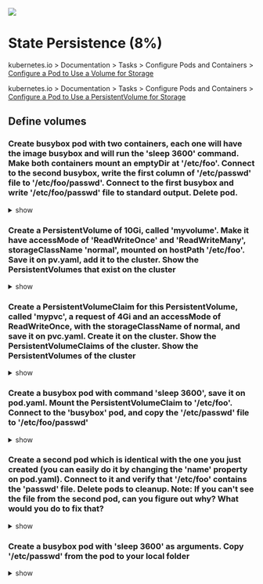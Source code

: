![](https://gaforgithub.azurewebsites.net/api?repo=CKAD-exercises/state&empty)

# State Persistence (8%)

kubernetes.io > Documentation > Tasks > Configure Pods and Containers > [Configure a Pod to Use a Volume for Storage](https://kubernetes.io/docs/tasks/configure-pod-container/configure-volume-storage/)

kubernetes.io > Documentation > Tasks > Configure Pods and Containers > [Configure a Pod to Use a PersistentVolume for Storage](https://kubernetes.io/docs/tasks/configure-pod-container/configure-persistent-volume-storage/)

## Define volumes

### Create busybox pod with two containers, each one will have the image busybox and will run the 'sleep 3600' command. Make both containers mount an emptyDir at '/etc/foo'. Connect to the second busybox, write the first column of '/etc/passwd' file to '/etc/foo/passwd'. Connect to the first busybox and write '/etc/foo/passwd' file to standard output. Delete pod.

<details><summary>show</summary>
<p>

_This question is probably a better fit for the 'Multi-container-pods' section but I'm keeping it here as it will help you get acquainted with state_

```bash
k run busybox --image=busybox --restart=Never --dry-run=client -oyaml --command -- /bin/sh -c 'sleep 3600' > busybox.yaml
```

```yaml
apiVersion: v1
kind: Pod
metadata:
  creationTimestamp: null
  labels:
    run: busybox
  name: mybusybox
spec:
  containers:
    - command:
        - /bin/sh
        - -c
        - sleep 3600
      image: busybox
      name: busybox1
      resources: {}
      volumeMounts:
        - name: shared-volume
          mountPath: /etc/foo

    - command:
        - /bin/sh
        - -c
        - sleep 3600
      image: busybox
      name: busybox2
      resources: {}
      volumeMounts:
        - name: shared-volume
          mountPath: /etc/foo
  volumes:
    - name: shared-volume
      emptyDir: {}
  dnsPolicy: ClusterFirst
  restartPolicy: Never
status: {}
```

```bash
kubectl exec -it busybox -c busybox2 -- /bin/sh
cat /etc/passwd | cut -f 1 -d ':' > /etc/foo/passwd # instead of cut command you can use awk -F ":" '{print $1}'
cat /etc/foo/passwd # confirm that stuff has been written successfully
exit
```

```bash
kubectl exec -it busybox -c busybox -- /bin/sh
mount | grep foo # confirm the mounting
cat /etc/foo/passwd
exit
kubectl delete po busybox
```

</p>
</details>

### Create a PersistentVolume of 10Gi, called 'myvolume'. Make it have accessMode of 'ReadWriteOnce' and 'ReadWriteMany', storageClassName 'normal', mounted on hostPath '/etc/foo'. Save it on pv.yaml, add it to the cluster. Show the PersistentVolumes that exist on the cluster

<details><summary>show</summary>
<p>

```yaml
apiVersion: v1
kind: PersistentVolume
metadata:
  name: myvolume
  labels:
    type: local
spec:
  storageClassName: normal
  capacity:
    storage: 10Gi
  accessModes:
    - ReadWriteOnce
    - ReadWriteMany
  hostPath:
    path: "/etc/foo"s
```

```bash
k create -f pv.yaml
# output
persistentvolume/myvolume created
```

```bash
k get pv
# output
NAME       CAPACITY   ACCESS MODES   RECLAIM POLICY   STATUS      CLAIM   STORAGECLASS   VOLUMEATTRIBUTESCLASS   REASON   AGE
myvolume   10Gi       RWO,RWX        Retain           Available           normal         <unset>
```

</p>
</details>

### Create a PersistentVolumeClaim for this PersistentVolume, called 'mypvc', a request of 4Gi and an accessMode of ReadWriteOnce, with the storageClassName of normal, and save it on pvc.yaml. Create it on the cluster. Show the PersistentVolumeClaims of the cluster. Show the PersistentVolumes of the cluster

<details><summary>show</summary>
<p>

```yaml
apiVersion: v1
kind: PersistentVolume
metadata:
  name: myvolume
  labels:
    type: local
spec:
  storageClassName: normal
  capacity:
    storage: 10Gi
  accessModes:
    - ReadWriteOnce
    - ReadWriteMany
  hostPath:
    path: "/etc/foo"
```

```bash
k get pv
# output
NAME       CAPACITY   ACCESS MODES   RECLAIM POLICY   STATUS   CLAIM           STORAGECLASS   VOLUMEATTRIBUTESCLASS   REASON   AGE
myvolume   10Gi       RWO,RWX        Retain           Bound    default/mypvc   normal         <unset>
```

</p>
</details>

### Create a busybox pod with command 'sleep 3600', save it on pod.yaml. Mount the PersistentVolumeClaim to '/etc/foo'. Connect to the 'busybox' pod, and copy the '/etc/passwd' file to '/etc/foo/passwd'

<details><summary>show</summary>
<p>

```bash
k run busybox --image=busybox --restart=Never --dry-run=client -oyaml --command -- /bin/sh -c 'sleep 3600' > busybox.yaml
```

```yaml
apiVersion: v1
kind: Pod
metadata:
  creationTimestamp: null
  labels:
    run: busybox
  name: busybox
spec:
  containers:
    - command:
        - /bin/sh
        - -c
        - sleep 3600
      image: busybox
      name: busybox
      resources: {}
      volumeMounts:
        - name: mount-volume
          mountPath: /etc/foo
  volumes:
    - name: mount-volume
      persistentVolumeClaim:
        claimName: mypvc
  dnsPolicy: ClusterFirst
  restartPolicy: Never
status: {}
```

```bash
kubectl exec busybox -it -- cp /etc/passwd /etc/foo/passwd
```

</p>
</details>

### Create a second pod which is identical with the one you just created (you can easily do it by changing the 'name' property on pod.yaml). Connect to it and verify that '/etc/foo' contains the 'passwd' file. Delete pods to cleanup. Note: If you can't see the file from the second pod, can you figure out why? What would you do to fix that?

<details><summary>show</summary>
<p>

```yaml
apiVersion: v1
kind: Pod
metadata:
  creationTimestamp: null
  labels:
    run: busybox
  name: busybox2
spec:
  containers:
    - command:
        - /bin/sh
        - -c
        - sleep 3600
      image: busybox
      name: busybox
      resources: {}
      volumeMounts:
        - name: mount-volume
          mountPath: /etc/foo
  volumes:
    - name: mount-volume
      persistentVolumeClaim:
        claimName: mypvc
  dnsPolicy: ClusterFirst
  restartPolicy: Never
status: {}
```

```bash
kubectl exec busybox -it -- cat /etc/passwd
# output
root:x:0:0:root:/root:/bin/sh
daemon:x:1:1:daemon:/usr/sbin:/bin/false
bin:x:2:2:bin:/bin:/bin/false
sys:x:3:3:sys:/dev:/bin/false
sync:x:4:100:sync:/bin:/bin/sync
mail:x:8:8:mail:/var/spool/mail:/bin/false
www-data:x:33:33:www-data:/var/www:/bin/false
operator:x:37:37:Operator:/var:/bin/false
nobody:x:65534:65534:nobody:/home:/bin/false
```

</p>
</details>

### Create a busybox pod with 'sleep 3600' as arguments. Copy '/etc/passwd' from the pod to your local folder

<details><summary>show</summary>
<p>

```bash
kubectl run busybox --image=busybox --restart=Never -- sleep 3600
```

```bash
k cp busybox:/etc/passwd .passwd
```

```bash
cat .passwd
# output
root:x:0:0:root:/root:/bin/sh
daemon:x:1:1:daemon:/usr/sbin:/bin/false
bin:x:2:2:bin:/bin:/bin/false
sys:x:3:3:sys:/dev:/bin/false
sync:x:4:100:sync:/bin:/bin/sync
mail:x:8:8:mail:/var/spool/mail:/bin/false
www-data:x:33:33:www-data:/var/www:/bin/false
operator:x:37:37:Operator:/var:/bin/false
nobody:x:65534:65534:nobody:/home:/bin/false
```

</p>
</details>
